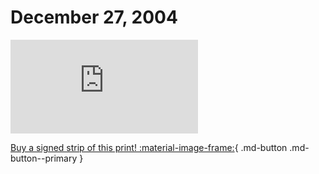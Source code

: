 # December 27, 2004

![](https://www.achewood.com/comic.php?date=12272004)

[Buy a signed strip of this print! :material-image-frame:](https://achewood-holiday-pop-up.myshopify.com/products/strip#12272004){ .md-button .md-button--primary }
